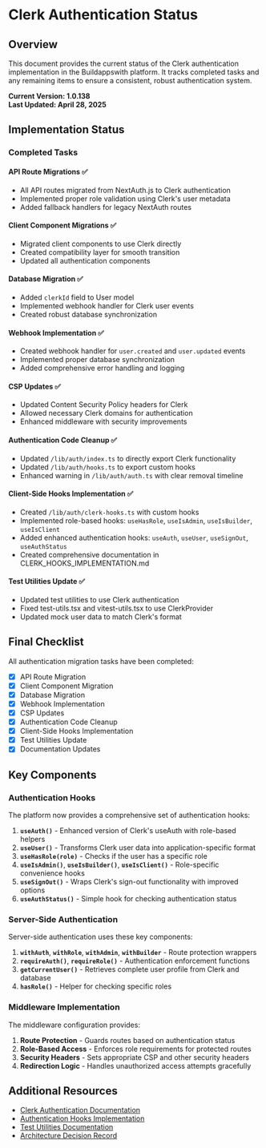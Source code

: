 # Clerk Authentication Status

## Overview

This document provides the current status of the Clerk authentication implementation in the Buildappswith platform. It tracks completed tasks and any remaining items to ensure a consistent, robust authentication system.

**Current Version: 1.0.138**  
**Last Updated: April 28, 2025**

## Implementation Status

### Completed Tasks

#### API Route Migrations ✅
- All API routes migrated from NextAuth.js to Clerk authentication
- Implemented proper role validation using Clerk's user metadata
- Added fallback handlers for legacy NextAuth routes

#### Client Component Migrations ✅
- Migrated client components to use Clerk directly
- Created compatibility layer for smooth transition
- Updated all authentication components

#### Database Migration ✅
- Added `clerkId` field to User model
- Implemented webhook handler for Clerk user events
- Created robust database synchronization

#### Webhook Implementation ✅
- Created webhook handler for `user.created` and `user.updated` events
- Implemented proper database synchronization
- Added comprehensive error handling and logging

#### CSP Updates ✅
- Updated Content Security Policy headers for Clerk
- Allowed necessary Clerk domains for authentication
- Enhanced middleware with security improvements

#### Authentication Code Cleanup ✅
- Updated `/lib/auth/index.ts` to directly export Clerk functionality
- Updated `/lib/auth/hooks.ts` to export custom hooks
- Enhanced warning in `/lib/auth/auth.ts` with clear removal timeline

#### Client-Side Hooks Implementation ✅
- Created `/lib/auth/clerk-hooks.ts` with custom hooks
- Implemented role-based hooks: `useHasRole`, `useIsAdmin`, `useIsBuilder`, `useIsClient`
- Added enhanced authentication hooks: `useAuth`, `useUser`, `useSignOut`, `useAuthStatus`
- Created comprehensive documentation in CLERK_HOOKS_IMPLEMENTATION.md

#### Test Utilities Update ✅
- Updated test utilities to use Clerk authentication
- Fixed test-utils.tsx and vitest-utils.tsx to use ClerkProvider
- Updated mock user data to match Clerk's format

## Final Checklist

All authentication migration tasks have been completed:

- [x] API Route Migration
- [x] Client Component Migration
- [x] Database Migration
- [x] Webhook Implementation
- [x] CSP Updates
- [x] Authentication Code Cleanup
- [x] Client-Side Hooks Implementation
- [x] Test Utilities Update
- [x] Documentation Updates

## Key Components

### Authentication Hooks

The platform now provides a comprehensive set of authentication hooks:

1. **`useAuth()`** - Enhanced version of Clerk's useAuth with role-based helpers
2. **`useUser()`** - Transforms Clerk user data into application-specific format
3. **`useHasRole(role)`** - Checks if the user has a specific role
4. **`useIsAdmin()`**, **`useIsBuilder()`**, **`useIsClient()`** - Role-specific convenience hooks
5. **`useSignOut()`** - Wraps Clerk's sign-out functionality with improved options
6. **`useAuthStatus()`** - Simple hook for checking authentication status

### Server-Side Authentication

Server-side authentication uses these key components:

1. **`withAuth`**, **`withRole`**, **`withAdmin`**, **`withBuilder`** - Route protection wrappers
2. **`requireAuth()`**, **`requireRole()`** - Authentication enforcement functions
3. **`getCurrentUser()`** - Retrieves complete user profile from Clerk and database
4. **`hasRole()`** - Helper for checking specific roles

### Middleware Implementation

The middleware configuration provides:

1. **Route Protection** - Guards routes based on authentication status
2. **Role-Based Access** - Enforces role requirements for protected routes
3. **Security Headers** - Sets appropriate CSP and other security headers
4. **Redirection Logic** - Handles unauthorized access attempts gracefully

## Additional Resources

- [Clerk Authentication Documentation](/docs/engineering/CLERK_AUTH_IMPLEMENTATION.md)
- [Authentication Hooks Implementation](/docs/engineering/CLERK_HOOKS_IMPLEMENTATION.md)
- [Test Utilities Documentation](/docs/engineering/CLERK_TEST_UTILITIES.md)
- [Architecture Decision Record](/docs/architecture/decisions/0002-migrate-from-nextauth-to-clerk.md)
